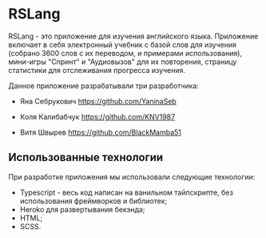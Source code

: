 # RSLang

RSLang - это приложение для изучения английского языка. Приложение включает в себя электронный учебник с базой слов для изучения (собрано 3600 слов с их переводом, и примерами использования), мини-игры "Спринт" и "Аудиовызов" для их повторения, страницу статистики для отслеживания прогресса изучения.

Данное приложение разрабатывали три разработчика:

- Яна Себрукович https://github.com/YaninaSeb

- Коля Калибабчук https://github.com/KNV1987

- Витя Швырев https://github.com/BlackMamba51

## Использованные технологии

При разработке приложения мы использовали следующие технологии:

- Typescript - весь код написан на ванильном тайпскрипте, без использования фреймворков и библиотек;
- Heroko для развертывания бекэнда;
- HTML;
- SCSS.


